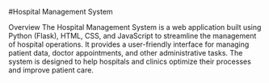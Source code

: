 #Hospital Management System

Overview
The Hospital Management System is a web application built using Python (Flask), HTML, CSS, and JavaScript to streamline the management of hospital operations. It provides a user-friendly interface for managing patient data, doctor appointments, and other administrative tasks. The system is designed to help hospitals and clinics optimize their processes and improve patient care.
